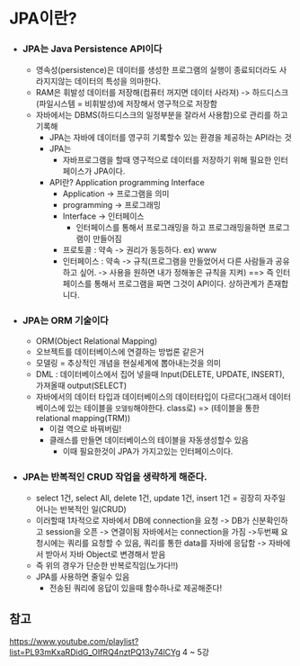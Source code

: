 # JPA이란?

* ### JPA는 Java Persistence API이다

  * 영속성(persistence)은 데이터를 생성한 프로그램의 실행이 종료되더라도 사라지지않는 데이터의 특성을 의마한다.
  * RAM은 휘발성 데이터를 저장해(컴퓨터 꺼지면 데이터 사라져) -> 하드디스크(파일시스템 = 비휘발성)에 저장해서 영구적으로 저장함
  * 자바에서는 DBMS(하드디스크의 일정부분을 잘라서 사용함)으로 관리를 하고 기록해
    * JPA는 자바에 데이터를 영구히 기록할수 있는 환경을 제공하는 API라는 것
    * JPA는
      *  자바프로그램을 할때 영구적으로 데이터를 저장하기 위해 필요한 인터페이스가 JPA이다.
    * API란? Application programming Interface
      * Application -> 프로그램을 의미
      * programming -> 프로그래밍
      * Interface -> 인터페이스   
        * 인터페이스를 통해서 프로그래밍을 하고 프로그래밍을하면 프로그램이 만들어짐
      * 프로토콜 : 약속 -> 권리가 동등하다. ex) www
      * 인터페이스 : 약속 -> 규칙(프로그램을 만들었어서 다른 사람들과 공유하고 싶어. -> 사용을 원하면 내가 정해놓은 규칙을 지켜)  ==> 즉 인터페이스를 통해서 프로그램을 짜면 그것이 API이다. 상하관계가 존재합니다.  

* ### JPA는 ORM 기술이다

  * ORM(Object Relational Mapping)
  * 오브젝트를 데이터베이스에 연결하는 방법론 같은거
  * 모델링 = 추상적인 개념을 현실세계에 뽑아내는것을 의미
  * DML : 데이터베이스에서 집어 넣을때  Input(DELETE, UPDATE, INSERT), 가져올때 output(SELECT)
  * 자바에서의 데이터 타입과 데이터베이스의 데이터타입이 다르다(그래서 데이터베이스에 있는 테이블을 ``모델링``해야한다. class로) => (테이블을 통한 relational mapping(TRM))
    * 이걸 역으로 바꿔버림!
    * 클래스를 만들면 데이터베이스의 테이블을 자동생성할수 있음
      * 이때 필요한것이 JPA가 가지고있는 인터페이스이다.  

* ### JPA는 반복적인 CRUD 작업을 생략하게 해준다.

  * select 1건, select All, delete 1건, update 1건, insert 1건  = 굉장히 자주일어나는 반복적인 일(CRUD)
  * 이러할때 1차적으로 자바에서 DB에 connection을 요청 -> DB가 신분확인하고 session을 오픈 -> 연결이됨 자바에서는 connection을 가짐 ->두번째 요청시에는 쿼리를 요청할 수 있음, 쿼리를 통한 data를 자바에 응답함 -> 자바에서 받아서 자바 Object로 변경해서 받음 
  * 즉 위의 경우가 단순한 반복로직임(노가다!!)
  * JPA를 사용하면 줄일수 있음
    * 전송된 쿼리에 응답이 있을때 함수하나로 제공해준다!   





## 참고

https://www.youtube.com/playlist?list=PL93mKxaRDidG_OIfRQ4nztPQ13y74lCYg   4 ~ 5강